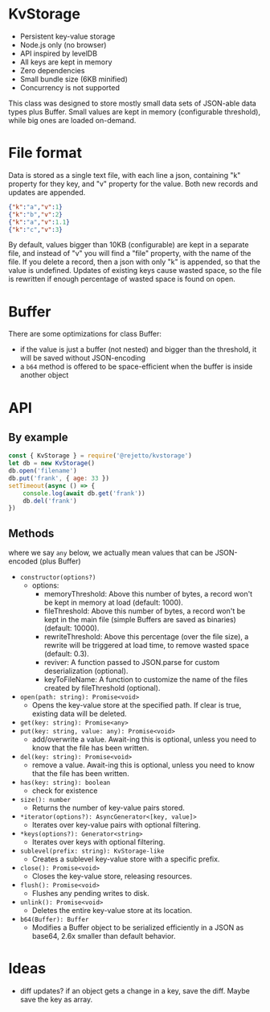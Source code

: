 # KvStorage

- Persistent key-value storage
- Node.js only (no browser)
- API inspired by levelDB
- All keys are kept in memory
- Zero dependencies
- Small bundle size (6KB minified)
- Concurrency is not supported

This class was designed to store mostly small data sets of JSON-able data types plus Buffer.
Small values are kept in memory (configurable threshold), while big ones are loaded on-demand.

# File format

Data is stored as a single text file, with each line a json, containing "k" property for they key, and "v" property for the value.
Both new records and updates are appended.
```json
{"k":"a","v":1}
{"k":"b","v":2}
{"k":"a","v":1.1}
{"k":"c","v":3}
```
By default, values bigger than 10KB (configurable) are kept in a separate file, and instead of "v" you will find a "file" property, with the name of the file.
If you delete a record, then a json with only "k" is appended, so that the value is undefined.
Updates of existing keys cause wasted space, so the file is rewritten if enough percentage of wasted space is found on open.

# Buffer

There are some optimizations for class Buffer:
- if the value is just a buffer (not nested) and bigger than the threshold, it will be saved without JSON-encoding
- a `b64` method is offered to be space-efficient when the buffer is inside another object

# API

## By example

```javascript
const { KvStorage } = require('@rejetto/kvstorage')
let db = new KvStorage()
db.open('filename')
db.put('frank', { age: 33 })
setTimeout(async () => {
    console.log(await db.get('frank'))
    db.del('frank')
})
```

## Methods

where we say `any` below, we actually mean values that can be JSON-encoded (plus Buffer)

- `constructor(options?)`
  - options:
    - memoryThreshold: Above this number of bytes, a record won't be kept in memory at load (default: 1000).
    - fileThreshold: Above this number of bytes, a record won't be kept in the main file (simple Buffers are saved as binaries) (default: 10000).
    - rewriteThreshold: Above this percentage (over the file size), a rewrite will be triggered at load time, to remove wasted space (default: 0.3).
    - reviver: A function passed to JSON.parse for custom deserialization (optional).
    - keyToFileName: A function to customize the name of the files created by fileThreshold (optional).
- `open(path: string): Promise<void>`
  - Opens the key-value store at the specified path. If clear is true, existing data will be deleted. 
- `get(key: string): Promise<any>`
- `put(key: string, value: any): Promise<void>`
  - add/overwrite a value. Await-ing this is optional, unless you need to know that the file has been written.
- `del(key: string): Promise<void>`
  - remove a value. Await-ing this is optional, unless you need to know that the file has been written.
- `has(key: string): boolean`
  - check for existence 
- `size(): number`
  - Returns the number of key-value pairs stored.
- `*iterator(options?): AsyncGenerator<[key, value]>`
  - Iterates over key-value pairs with optional filtering.
- `*keys(options?): Generator<string>`
  - Iterates over keys with optional filtering.
- `sublevel(prefix: string): KvStorage-like`
  - Creates a sublevel key-value store with a specific prefix.
- `close(): Promise<void>`
  - Closes the key-value store, releasing resources. 
- `flush(): Promise<void>`
  - Flushes any pending writes to disk.
- `unlink(): Promise<void>`
  - Deletes the entire key-value store at its location.
- `b64(Buffer): Buffer`
    - Modifies a Buffer object to be serialized efficiently in a JSON as base64, 2.6x smaller than default behavior.

# Ideas

- diff updates? if an object gets a change in a key, save the diff. Maybe save the key as array.
